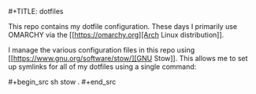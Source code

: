 #+TITLE: dotfiles

This repo contains my dotfile configuration.
These days I primarily use OMARCHY via the [[https://omarchy.org][Arch Linux distribution]].

I manage the various configuration files in this repo using [[https://www.gnu.org/software/stow/][GNU Stow]]. This allows me to set up symlinks for all of my dotfiles using a single command:

#+begin_src sh
stow .
#+end_src
